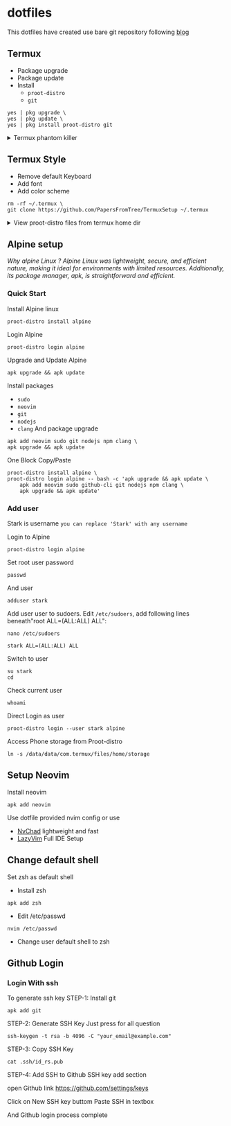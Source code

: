# dotfiles
This dotfiles have created use bare git repository following [blog](https://www.atlassian.com/git/tutorials/dotfiles) 

## Termux
* Package upgrade
* Package update 
* Install
  * `proot-distro`
  * `git`

```
yes | pkg upgrade \
yes | pkg update \
yes | pkg install proot-distro git
```
<details>
<summary>Termux phantom killer</summary>
In android phantom process killer kill the termux which lead to server and background process to step
(Guide)[https://youtu.be/vK1Jx9ydi5c] to solve problem
</details>

## Termux Style
* Remove default Keyboard
* Add font
* Add color scheme
```
rm -rf ~/.termux \
git clone https://github.com/PapersFromTree/TermuxSetup ~/.termux
```

<details>
<summary>View proot-distro files from termux home dir</summary>
Creates a symlink of installed rootfs on your home dir and make it easily accessable
```
ln -rs $PREFIX/var/lib/proot-distro/installed-rootfs $HOME/proot-distro-rootfs
```
</details>

## Alpine setup
_Why alpine Linux ?
Alpine Linux was lightweight, secure, and efficient nature, making it ideal for environments with limited resources. Additionally, its package manager, apk, is straightforward and efficient._

### Quick Start
Install Alpine linux
```
proot-distro install alpine
```
Login Alpine
```
proot-distro login alpine
```
Upgrade and Update Alpine
```
apk upgrade && apk update
```
Install packages
  * `sudo`
  * `neovim`
  * `git` 
  * `nodejs` 
  * `clang`
And package upgrade
```
apk add neovim sudo git nodejs npm clang \
apk upgrade && apk update

```
One Block Copy/Paste
```
proot-distro install alpine \
proot-distro login alpine -- bash -c 'apk upgrade && apk update \
    apk add neovim sudo github-cli git nodejs npm clang \
    apk upgrade && apk update'
```

### Add user
Stark is username `you can replace 'Stark' with any username`

Login to Alpine
```
proot-distro login alpine
```
Set root user password
```
passwd
```
And user
```
adduser stark
```
Add user user to sudoers. Edit `/etc/sudoers`, add following lines beneath"root ALL=(ALL:ALL) ALL":
```
nano /etc/sudoers
```
```
stark ALL=(ALL:ALL) ALL
```
Switch to user
```
su stark
cd

```
Check current user
```
whoami
```
Direct Login as user
```
proot-distro login --user stark alpine
```
Access Phone storage from Proot-distro
```
ln -s /data/data/com.termux/files/home/storage
```
## Setup Neovim

Install neovim
```
apk add neovim 
```
Use dotfile provided nvim config or use
* [NvChad](https://nvchad.com) lightweight and fast
* [LazyVim](https://www.lazyvim.org) Full IDE Setup

## Change default shell
Set zsh as default shell
* Install zsh
```
apk add zsh
```
* Edit /etc/passwd
```
nvim /etc/passwd
```
* Change user default shell to zsh

## Github Login

### Login With ssh
To generate ssh key
STEP-1: Install git
```
apk add git

```
STEP-2: Generate SSH Key
Just press for all question
```
ssh-keygen -t rsa -b 4096 -C "your_email@example.com"
```
STEP-3: Copy SSH Key
```
cat .ssh/id_rs.pub
```
STEP-4: Add SSH to Github SSH key add section

open Github link
https://github.com/settings/keys

Click on New SSH key buttom
Paste SSH in textbox

And Github login process complete
